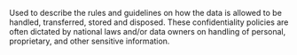 Used to describe the rules and guidelines on how the data is allowed to be handled, transferred, stored and disposed. These confidentiality policies are often dictated by national laws and/or data owners on handling of personal, proprietary, and other sensitive information.
